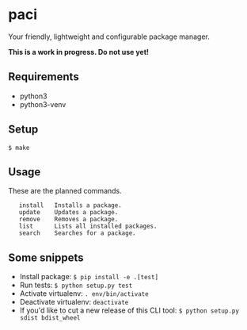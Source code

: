 # paci

Your friendly, lightweight and configurable package manager.

__This is a work in progress. Do not use yet!__

## Requirements

- python3
- python3-venv

## Setup

```
$ make
```

## Usage

These are the planned commands.

```
   install   Installs a package.
   update    Updates a package.
   remove    Removes a package.
   list      Lists all installed packages.
   search    Searches for a package.
```


## Some snippets


- Install package: `$ pip install -e .[test]`
- Run tests: `$ python setup.py test`
- Activate virtualenv: `. env/bin/activate`
- Deactivate virtualenv: `deactivate`
- If you'd like to cut a new release of this CLI tool: `$ python setup.py sdist bdist_wheel` 
